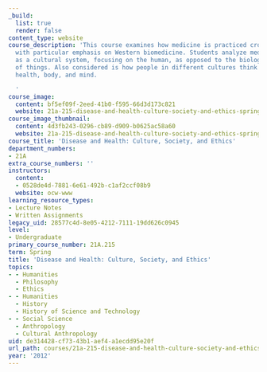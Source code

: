 ```yaml
---
_build:
  list: true
  render: false
content_type: website
course_description: 'This course examines how medicine is practiced cross-culturally,
  with particular emphasis on Western biomedicine. Students analyze medical practice
  as a cultural system, focusing on the human, as opposed to the biological, side
  of things. Also considered is how people in different cultures think of disease,
  health, body, and mind.

  '
course_image:
  content: bf5ef09f-2eed-41b0-f595-66d3d173c821
  website: 21a-215-disease-and-health-culture-society-and-ethics-spring-2012
course_image_thumbnail:
  content: 4d3fb243-0296-cb89-d909-b0625ac58a60
  website: 21a-215-disease-and-health-culture-society-and-ethics-spring-2012
course_title: 'Disease and Health: Culture, Society, and Ethics'
department_numbers:
- 21A
extra_course_numbers: ''
instructors:
  content:
  - 0528de4d-7881-6e61-492b-c1af2ccf08b9
  website: ocw-www
learning_resource_types:
- Lecture Notes
- Written Assignments
legacy_uid: 28577c4d-8e05-4212-7111-19dd626c0945
level:
- Undergraduate
primary_course_number: 21A.215
term: Spring
title: 'Disease and Health: Culture, Society, and Ethics'
topics:
- - Humanities
  - Philosophy
  - Ethics
- - Humanities
  - History
  - History of Science and Technology
- - Social Science
  - Anthropology
  - Cultural Anthropology
uid: de314428-cf73-43b1-aef4-a1ecdd95e20f
url_path: courses/21a-215-disease-and-health-culture-society-and-ethics-spring-2012
year: '2012'
---
```

